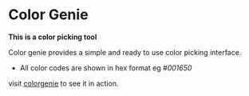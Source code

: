 # Color Genie

**This is a color picking tool**

Color genie provides a simple and ready to use color picking interface.


* All color codes are shown in hex format eg _#001650_

visit [colorgenie](https://colorgenie.netlify.app) to see it in action.

